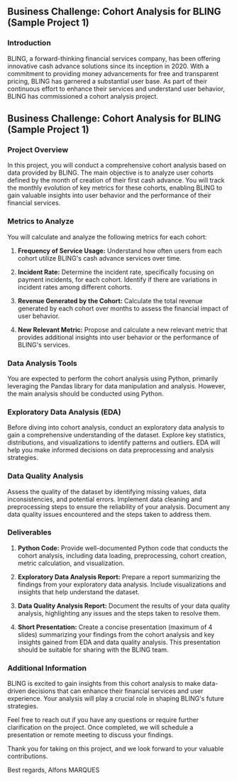 ## Business Challenge: Cohort Analysis for BLING (Sample Project 1)

### Introduction

BLING, a forward-thinking financial services company, has been offering innovative cash advance solutions since its inception in 2020. With a commitment to providing money advancements for free and transparent pricing, BLING has garnered a substantial user base. As part of their continuous effort to enhance their services and understand user behavior, BLING has commissioned a cohort analysis project.
## Business Challenge: Cohort Analysis for BLING (Sample Project 1)

### Project Overview

In this project, you will conduct a comprehensive cohort analysis based on data provided by BLING. The main objective is to analyze user cohorts defined by the month of creation of their first cash advance. You will track the monthly evolution of key metrics for these cohorts, enabling BLING to gain valuable insights into user behavior and the performance of their financial services.

### Metrics to Analyze

You will calculate and analyze the following metrics for each cohort:

1. **Frequency of Service Usage:** Understand how often users from each cohort utilize BLING's cash advance services over time.

2. **Incident Rate:** Determine the incident rate, specifically focusing on payment incidents, for each cohort. Identify if there are variations in incident rates among different cohorts.

3. **Revenue Generated by the Cohort:** Calculate the total revenue generated by each cohort over months to assess the financial impact of user behavior.

4. **New Relevant Metric:** Propose and calculate a new relevant metric that provides additional insights into user behavior or the performance of BLING's services.

### Data Analysis Tools

You are expected to perform the cohort analysis using Python, primarily leveraging the Pandas library for data manipulation and analysis.  However, the main analysis should be conducted using Python.

### Exploratory Data Analysis (EDA)

Before diving into cohort analysis, conduct an exploratory data analysis to gain a comprehensive understanding of the dataset. Explore key statistics, distributions, and visualizations to identify patterns and outliers. EDA will help you make informed decisions on data preprocessing and analysis strategies.

### Data Quality Analysis

Assess the quality of the dataset by identifying missing values, data inconsistencies, and potential errors. Implement data cleaning and preprocessing steps to ensure the reliability of your analysis. Document any data quality issues encountered and the steps taken to address them.

### Deliverables

1. **Python Code:** Provide well-documented Python code that conducts the cohort analysis, including data loading, preprocessing, cohort creation, metric calculation, and visualization.

2. **Exploratory Data Analysis Report:** Prepare a report summarizing the findings from your exploratory data analysis. Include visualizations and insights that help understand the dataset.

3. **Data Quality Analysis Report:** Document the results of your data quality analysis, highlighting any issues and the steps taken to resolve them.

4. **Short Presentation:** Create a concise presentation (maximum of 4 slides) summarizing your findings from the cohort analysis and key insights gained from EDA and data quality analysis. This presentation should be suitable for sharing with the BLING team.

### Additional Information

BLING is excited to gain insights from this cohort analysis to make data-driven decisions that can enhance their financial services and user experience. Your analysis will play a crucial role in shaping BLING's future strategies.

Feel free to reach out if you have any questions or require further clarification on the project. Once completed, we will schedule a presentation or remote meeting to discuss your findings.

Thank you for taking on this project, and we look forward to your valuable contributions.

Best regards,
Alfons MARQUES

